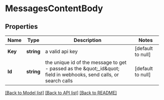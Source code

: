 # MessagesContentBody

## Properties
Name | Type | Description | Notes
------------ | ------------- | ------------- | -------------
**Key** | **string** | a valid api key | [default to null]
**Id** | **string** | the unique id of the message to get - passed as the \&quot;_id\&quot; field in webhooks, send calls, or search calls | [default to null]

[[Back to Model list]](../README.md#documentation-for-models) [[Back to API list]](../README.md#documentation-for-api-endpoints) [[Back to README]](../README.md)

